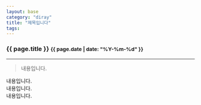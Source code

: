 ```yaml
---
layout: base
category: "diray"
title: "제목입니다"
tags: 
---
```


### {{ page.title }} <small>{{ page.date | date: "%Y-%m-%d" }}</small>
---

>내용입니다.


내용입니다.  
내용입니다.  
내용입니다.
